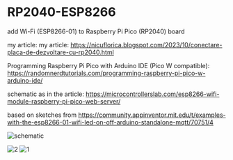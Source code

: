 # RP2040-ESP8266
add Wi-Fi (ESP8266-01) to Raspberry Pi Pico (RP2040) board 

my article: my article: https://nicuflorica.blogspot.com/2023/10/conectare-placa-de-dezvoltare-cu-rp2040.html

Programming Raspberry Pi Pico with Arduino IDE (Pico W compatible): https://randomnerdtutorials.com/programming-raspberry-pi-pico-w-arduino-ide/

schematic as in the article: https://microcontrollerslab.com/esp8266-wifi-module-raspberry-pi-pico-web-server/

based on sketches from https://community.appinventor.mit.edu/t/examples-with-the-esp8266-01-wifi-led-on-off-arduino-standalone-mqtt/70751/4

![schematic](https://microcontrollerslab.com/wp-content/uploads/2022/03/Raspberry-Pi-Pico-with-ESP-01-connection-diagram-using-UART0.jpg)

![2](https://blogger.googleusercontent.com/img/b/R29vZ2xl/AVvXsEhH5VzXduopd70GDBTG89Ao8GoKa2_RiBCxciVFYYkF1TNT6lhRj2HjwXZDbYoqzUbNnfuoPXv3PLGYTVha6cxKkkauDPl78SuBKvUnwHRTeLofk-AZnWF8e52yftmsz1-UYSSgVjs0RE-KGnyzh2WLQEQz0pEZr-4h0TX5txR9yBcozqWRy2E7nRvoGFNs/w200-h150/RP2040_ESP8266_01_AT_webserver_04.jpg)
![1](https://blogger.googleusercontent.com/img/b/R29vZ2xl/AVvXsEiB0DEL2QvfTiZ8VloapewMRd8ThO7sdCv5fo8oPsBpfBKpThaVA3VjoSU6Daefdh6DHol-JwiyfFQtITZvBcPiRuij23euRoUEtMAnTCCai2J6fzHfg9rtGfIHSGFtjtLfFJl3onL79NT7fuKA0miRY3JkyFnO91rxYiYURr4tW25iYNV2PkuVQs0s_5ck/w200-h150/RP2040_ESP8266_01_AT_webserver_02.jpg)

